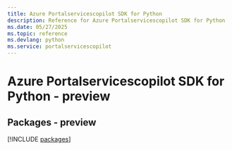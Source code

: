 ```yaml
---
title: Azure Portalservicescopilot SDK for Python
description: Reference for Azure Portalservicescopilot SDK for Python
ms.date: 05/27/2025
ms.topic: reference
ms.devlang: python
ms.service: portalservicescopilot
---
```

# Azure Portalservicescopilot SDK for Python - preview
## Packages - preview
[!INCLUDE [packages](portalservicescopilot-index.md)]